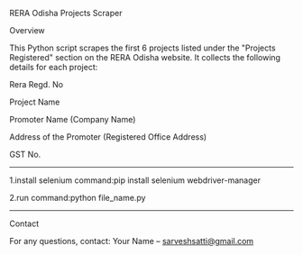 RERA Odisha Projects Scraper

Overview

This Python script scrapes the first 6 projects listed under the "Projects Registered" section on the RERA Odisha website.
It collects the following details for each project:

Rera Regd. No

Project Name

Promoter Name (Company Name)

Address of the Promoter (Registered Office Address)

GST No.

---

1.install selenium
command:pip install selenium webdriver-manager

2.run
command:python file_name.py


---

Contact

For any questions, contact:
Your Name – sarveshsatti@gmail.com
